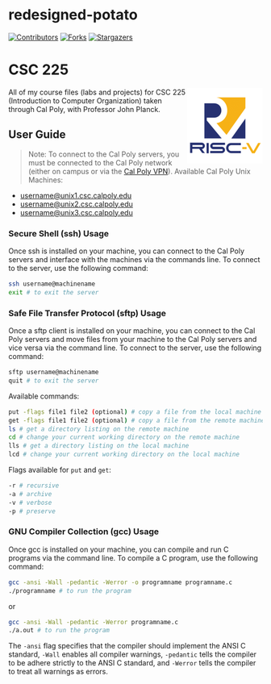 # redesigned-potato

[![Contributors][contributors-shield]][contributors-url]
[![Forks][forks-shield]][forks-url]
[![Stargazers][stars-shield]][stars-url]

# CSC 225 

[<img src="assets/img/risc-v-logo.png" align="right" width="150">](https://github.com/Kaweees/csc-225)

All of my course files (labs and projects) for CSC 225 (Introduction to Computer Organization) taken through Cal Poly, with Professor John Planck.

## User Guide
> Note: To connect to the Cal Poly servers, you must be connected to the Cal Poly network (either on campus or via the [Cal Poly VPN](https://calpoly.atlassian.net/wiki/spaces/CPKB/pages/2425047/Set+up+VPN)).
Available Cal Poly Unix Machines:
- username@unix1.csc.calpoly.edu
- username@unix2.csc.calpoly.edu
- username@unix3.csc.calpoly.edu

### Secure Shell (ssh) Usage

Once ssh is installed on your machine, you can connect to the Cal Poly servers and interface with the machines via the commands line. To connect to the server, use the following command:
```sh
ssh username@machinename
exit # to exit the server
```

### Safe File Transfer Protocol (sftp) Usage
Once a sftp client is installed on your machine, you can connect to the Cal Poly servers and move files from your machine to the Cal Poly servers and vice versa via the command line. To connect to the server, use the following command:
```sh
sftp username@machinename
quit # to exit the server
```
Available commands:
```sh
put -flags file1 file2 (optional) # copy a file from the local machine to the remote machine
get -flags file1 file2 (optional) # copy a file from the remote machine to the local machine
ls # get a directory listing on the remote machine
cd # change your current working directory on the remote machine
lls # get a directory listing on the local machine
lcd # change your current working directory on the local machine
```
Flags available for `put` and `get`:
```sh
-r # recursive
-a # archive
-v # verbose
-p # preserve
```

### GNU Compiler Collection (gcc) Usage

Once gcc is installed on your machine, you can compile and run C programs via the command line. To compile a C program, use the following command:
```sh
gcc -ansi -Wall -pedantic -Werror -o programname programname.c
./programname # to run the program
```
or
```sh
gcc -ansi -Wall -pedantic -Werror programname.c
./a.out # to run the program
```

The `-ansi` flag specifies that the compiler should implement the ANSI C standard, `-Wall` enables all compiler warnings, `-pedantic` tells the compiler to be adhere strictly to the ANSI C standard, and `-Werror` tells the compiler to treat all warnings as errors.

[contributors-shield]: https://img.shields.io/github/contributors/Kaweees/csc-225.svg?style=for-the-badge
[contributors-url]: https://github.com/Kaweees/csc-225/graphs/contributors
[forks-shield]: https://img.shields.io/github/forks/Kaweees/csc-225.svg?style=for-the-badge
[forks-url]: https://github.com/Kaweees/csc-225/network/members
[stars-shield]: https://img.shields.io/github/stars/Kaweees/csc-225.svg?style=for-the-badge
[stars-url]: https://github.com/Kaweees/csc-225/stargazers